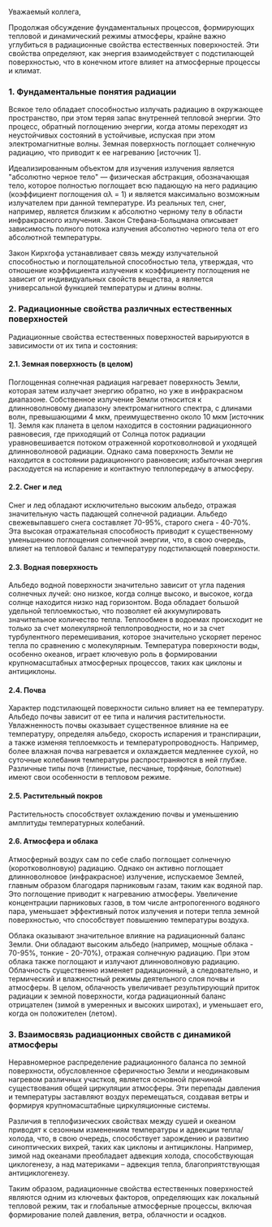 Уважаемый коллега,

Продолжая обсуждение фундаментальных процессов, формирующих тепловой и динамический режимы атмосферы, крайне важно углубиться в радиационные свойства естественных поверхностей. Эти свойства определяют, как энергия взаимодействует с подстилающей поверхностью, что в конечном итоге влияет на атмосферные процессы и климат.

### 1. Фундаментальные понятия радиации

Всякое тело обладает способностью излучать радиацию в окружающее пространство, при этом теряя запас внутренней тепловой энергии. Это процесс, обратный поглощению энергии, когда атомы переходят из неустойчивых состояний в устойчивые, испуская при этом электромагнитные волны. Земная поверхность поглощает солнечную радиацию, что приводит к ее нагреванию [источник 1].

Идеализированным объектом для изучения излучения является "абсолютно черное тело" — физическая абстракция, обозначающая тело, которое полностью поглощает всю падающую на него радиацию (коэффициент поглощения αλ = 1) и является максимально возможным излучателем при данной температуре. Из реальных тел, снег, например, является близким к абсолютно черному телу в области инфракрасного излучения. Закон Стефана-Больцмана описывает зависимость полного потока излучения абсолютно черного тела от его абсолютной температуры.

Закон Кирхгофа устанавливает связь между излучательной способностью и поглощательной способностью тела, утверждая, что отношение коэффициента излучения к коэффициенту поглощения не зависит от индивидуальных свойств вещества, а является универсальной функцией температуры и длины волны.

### 2. Радиационные свойства различных естественных поверхностей

Радиационные свойства естественных поверхностей варьируются в зависимости от их типа и состояния:

#### 2.1. Земная поверхность (в целом)

Поглощенная солнечная радиация нагревает поверхность Земли, которая затем излучает энергию обратно, но уже в инфракрасном диапазоне. Собственное излучение Земли относится к длинноволновому диапазону электромагнитного спектра, с длинами волн, превышающими 4 мкм, преимущественно около 10 мкм [источник 1]. Земля как планета в целом находится в состоянии радиационного равновесия, где приходящий от Солнца поток радиации уравновешивается потоком отраженной коротковолновой и уходящей длинноволновой радиации. Однако сама поверхность Земли не находится в состоянии радиационного равновесия; избыточная энергия расходуется на испарение и контактную теплопередачу в атмосферу.

#### 2.2. Снег и лед

Снег и лед обладают исключительно высоким альбедо, отражая значительную часть падающей солнечной радиации. Альбедо свежевыпавшего снега составляет 70-95%, старого снега - 40-70%. Эта высокая отражательная способность приводит к существенному уменьшению поглощения солнечной энергии, что, в свою очередь, влияет на тепловой баланс и температуру подстилающей поверхности.

#### 2.3. Водная поверхность

Альбедо водной поверхности значительно зависит от угла падения солнечных лучей: оно низкое, когда солнце высоко, и высокое, когда солнце находится низко над горизонтом. Вода обладает большой удельной теплоемкостью, что позволяет ей аккумулировать значительное количество тепла. Теплообмен в водоемах происходит не только за счет молекулярной теплопроводности, но и за счет турбулентного перемешивания, которое значительно ускоряет перенос тепла по сравнению с молекулярным. Температура поверхности воды, особенно океанов, играет ключевую роль в формировании крупномасштабных атмосферных процессов, таких как циклоны и антициклоны.

#### 2.4. Почва

Характер подстилающей поверхности сильно влияет на ее температуру. Альбедо почвы зависит от ее типа и наличия растительности. Увлажненность почвы оказывает существенное влияние на ее температуру, определяя альбедо, скорость испарения и транспирации, а также изменяя теплоемкость и температуропроводность. Например, более влажная почва нагревается и охлаждается медленнее сухой, но суточные колебания температуры распространяются в ней глубже. Различные типы почв (глинистые, песчаные, торфяные, болотные) имеют свои особенности в тепловом режиме.

#### 2.5. Растительный покров

Растительность способствует охлаждению почвы и уменьшению амплитуды температурных колебаний.

#### 2.6. Атмосфера и облака

Атмосферный воздух сам по себе слабо поглощает солнечную (коротковолновую) радиацию. Однако он активно поглощает длинноволновое (инфракрасное) излучение, испускаемое Землей, главным образом благодаря парниковым газам, таким как водяной пар. Это поглощение приводит к нагреванию атмосферы. Увеличение концентрации парниковых газов, в том числе антропогенного водяного пара, уменьшает эффективный поток излучения и потери тепла земной поверхностью, что способствует повышению температуры воздуха.

Облака оказывают значительное влияние на радиационный баланс Земли. Они обладают высоким альбедо (например, мощные облака - 70-95%, тонкие - 20-70%), отражая солнечную радиацию. При этом облака также поглощают и излучают длинноволновую радиацию. Облачность существенно изменяет радиационный, а следовательно, и термический и влажностный режимы деятельного слоя почвы и атмосферы. В целом, облачность увеличивает результирующий приток радиации к земной поверхности, когда радиационный баланс отрицателен (зимой в умеренных и высоких широтах), и уменьшает его, когда он положителен (летом).

### 3. Взаимосвязь радиационных свойств с динамикой атмосферы

Неравномерное распределение радиационного баланса по земной поверхности, обусловленное сферичностью Земли и неодинаковым нагревом различных участков, является основной причиной существования общей циркуляции атмосферы. Эти перепады давления и температуры заставляют воздух перемещаться, создавая ветры и формируя крупномасштабные циркуляционные системы.

Различия в теплофизических свойствах между сушей и океаном приводят к сезонным изменениям температуры и адвекции тепла/холода, что, в свою очередь, способствует зарождению и развитию синоптических вихрей, таких как циклоны и антициклоны. Например, зимой над океанами преобладает адвекция холода, способствующая циклогенезу, а над материками – адвекция тепла, благоприятствующая антициклогенезу.

Таким образом, радиационные свойства естественных поверхностей являются одним из ключевых факторов, определяющих как локальный тепловой режим, так и глобальные атмосферные процессы, включая формирование полей давления, ветра, облачности и осадков.
